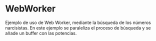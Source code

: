 WebWorker
=========

Ejemplo de uso de Web Worker, mediante la búsqueda de los números narcisistas.
En este ejemplo se paraleliza el proceso de búsqueda y se añade un buffer con las potencias.

